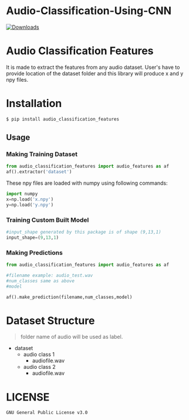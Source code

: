 # Audio-Classification-Using-CNN
[![Downloads](https://pepy.tech/badge/audio-classification-features)](https://pepy.tech/project/audio-classification-features)

# Audio Classification Features
It is made to extract the features from any audio dataset. User's have to provide location of the dataset folder and this library will produce x and y npy files. 

# Installation
```sh
$ pip install audio_classification_features
```

## Usage
### Making Training Dataset
```py
from audio_classification_features import audio_features as af
af().extractor('dataset')
```

These npy files are loaded with numpy using following commands:
```py
import numpy
x=np.load('x.npy')
y=np.load('y.npy')
```

### Training Custom Built Model
```py
#input_shape generated by this package is of shape (9,13,1)
input_shape=(9,13,1)
```

### Making Predictions
```py 
from audio_classification_features import audio_features as af

#filename example: audio_test.wav
#num_classes same as above 
#model

af().make_prediction(filename,num_classes,model)
```

# Dataset Structure
>folder name of audio will be used as label.

* dataset
    * audio class 1
        * audiofile.wav
    * audio class 2
        * audiofile.wav

# LICENSE
```
GNU General Public License v3.0
```
